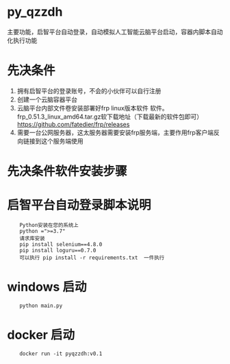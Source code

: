 # py_qzzdh

主要功能，启智平台自动登录，自动模拟人工智能云脑平台启动，容器内脚本自动化执行功能

# 先决条件
1. 拥有启智平台的登录账号，不会的小伙伴可以自行注册
2. 创建一个云脑容器平台
3. 云脑平台内部文件卷安装部署好frp linux版本软件 软件。
   frp_0.51.3_linux_amd64.tar.gz软下载地址（下载最新的软件包即可）
   https://github.com/fatedier/frp/releases
4. 需要一台公网服务器，这太服务器需要安装frp服务端，主要作用frp客户端反向链接到这个服务端使用

# 先决条件软件安装步骤
   





# 启智平台自动登录脚本说明
        Python安装在您的系统上
        python =">=3.7"
        请求库安装
        pip install selenium==4.8.0
        pip install loguru==0.7.0
        可以执行 pip install -r requirements.txt  一件执行
# windows 启动
        python main.py
# docker  启动
        docker run -it pyqzzdh:v0.1